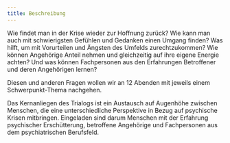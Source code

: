 ```yaml
---
title: Beschreibung
---
```

Wie findet man in der Krise wieder zur Hoffnung zurück? Wie kann man auch mit schwierigsten Gefühlen und Gedanken einen Umgang finden? Was hilft, um mit Vorurteilen und Ängsten des Umfelds zurechtzukommen? Wie können Angehörige Anteil nehmen und gleichzeitig auf ihre eigene Energie achten? Und was können Fachpersonen aus den Erfahrungen Betroffener und deren Angehörigen lernen?

Diesen und anderen Fragen wollen wir an 12 Abenden mit jeweils einem Schwerpunkt-Thema nachgehen. 

Das Kernanliegen des Trialogs ist ein Austausch auf Augenhöhe zwischen Menschen, die eine unterschiedliche Perspektive in Bezug auf psychische Krisen mitbringen. Eingeladen sind darum Menschen mit der Erfahrung psychischer Erschütterung, betroffene Angehörige und Fachpersonen aus dem psychiatrischen Berufsfeld.